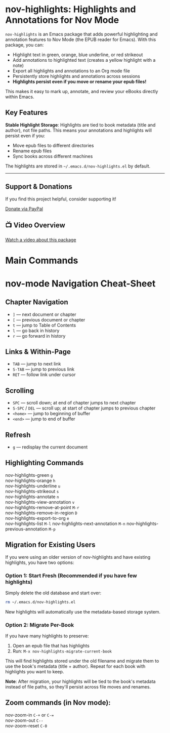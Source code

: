 
# nov-highlights: Highlights and Annotations for Nov Mode

`nov-highlights` is an Emacs package that adds powerful highlighting and annotation features to Nov Mode (the EPUB reader for Emacs). With this package, you can:

- Highlight text in green, orange, blue underline, or red strikeout
- Add annotations to highlighted text (creates a yellow highlight with a note)
- Export all highlights and annotations to an Org mode file
- Persistently store highlights and annotations across sessions
- **Highlights persist even if you move or rename your epub files!**

This makes it easy to mark up, annotate, and review your eBooks directly within Emacs.

## Key Features

**Stable Highlight Storage**: Highlights are tied to book metadata (title and author), not file paths. This means your annotations and highlights will persist even if you:
- Move epub files to different directories
- Rename epub files
- Sync books across different machines

The highlights are stored in `~/.emacs.d/nov-highlights.el` by default.

---

## Support & Donations

If you find this project helpful, consider supporting it!

[Donate via PayPal](https://www.paypal.com/paypalme/revrari)

## 📺 Video Overview

[Watch a video about this package](https://youtu.be/HSxXWzGnMVI)

# Main Commands

# nov-mode Navigation Cheat-Sheet

## Chapter Navigation
- `]` — next document or chapter  
- `[` — previous document or chapter  
- `t` — jump to Table of Contents  
- `l` — go back in history  
- `r` — go forward in history  

## Links & Within-Page
- `TAB` — jump to next link  
- `S-TAB` — jump to previous link  
- `RET` — follow link under cursor  

## Scrolling
- `SPC` — scroll down; at end of chapter jumps to next chapter  
- `S-SPC` / `DEL` — scroll up; at start of chapter jumps to previous chapter  
- `<home>` — jump to beginning of buffer  
- `<end>` — jump to end of buffer  

## Refresh
- `g` — redisplay the current document  

## Highlighting Commands

nov-highlights-green        	    `g`  
nov-highlights-orange	            `h`  
nov-highlights-underline	        `u`  
nov-highlights-strikeout	        `s`  
nov-highlights-annotate	            `n`  
nov-highlights-view-annotation	    `v`  
nov-highlights-remove-at-point	    `M-r`  
nov-highlights-remove-in-region	    `D`  
nov-highlights-export-to-org	    `e`  
nov-highlights-list	                `M-l`
nov-highlights-next-annotation	    `M-n`
nov-highlights-previous-annotation	`M-p`

## Migration for Existing Users

If you were using an older version of nov-highlights and have existing highlights, you have two options:

### Option 1: Start Fresh (Recommended if you have few highlights)
Simply delete the old database and start over:
```bash
rm ~/.emacs.d/nov-highlights.el
```
New highlights will automatically use the metadata-based storage system.

### Option 2: Migrate Per-Book
If you have many highlights to preserve:

1. Open an epub file that has highlights
2. Run: `M-x nov-highlights-migrate-current-book`

This will find highlights stored under the old filename and migrate them to use the book's metadata (title + author). Repeat for each book with highlights you want to keep.

**Note**: After migration, your highlights will be tied to the book's metadata instead of file paths, so they'll persist across file moves and renames.

## Zoom commands (in Nov mode):

nov-zoom-in	    `C-+` or `C-=`  
nov-zoom-out	`C--`  
nov-zoom-reset	`C-0`  



